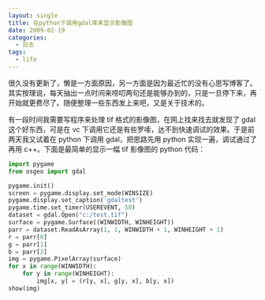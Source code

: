 ```yaml
---
layout: single
title: 在python下调用gdal库来显示影像图
date: 2009-02-19
categories:
  - 日志
tags:
  - life
---
```


很久没有更新了，懒是一方面原因，另一方面是因为最近忙的没有心思写博客了。其实按理说，每天抽出一点时间来唠叨两句还是能够办到的，只是一旦停下来，再开始就更费尽了。随便整理一些东西发上来吧，又是关于技术的。

有一段时间我需要写程序来处理 tif 格式的影像图，在网上找来找去就发现了 gdal 这个好东西，可是在 vc 下调用它还是有些罗嗦，达不到快速调试的效果。于是前两天我又试着在 python 下调用 gdal，把思路先用 python 实现一遍，调试通过了再用 c++。下面是最简单的显示一幅 tif 影像图的 python 代码：

```python
import pygame
from osgeo import gdal

pygame.init()
screen = pygame.display.set_mode(WINSIZE)
pygame.display.set_caption('gdaltest')
pygame.time.set_timer(USEREVENT, 50)
dataset = gdal.Open("c:/test.tif")
surface = pygame.Surface((WINWIDTH, WINHEIGHT))
parr = dataset.ReadAsArray(1, 1, WINWIDTH + 1, WINHEIGHT + 1)
r = parr[0]
g = parr[1]
b = parr[2]
img = pygame.PixelArray(surface)
for x in range(WINWIDTH):
    for y in range(WINHEIGHT):
        img[x, y] = (r[y, x], g[y, x], b[y, x])
show(img)

```
